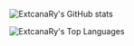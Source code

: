 ![ExtcanaRy's GitHub stats](https://github-readme-stats-rho-azure.vercel.app/api?username=ExtcanaRy&show_icons=true&theme=radical)

![ExtcanaRy's Top Languages](https://github-readme-stats-rho-azure.vercel.app/api/top-langs/?username=ExtcanaRy&layout=compact&theme=transparent)
